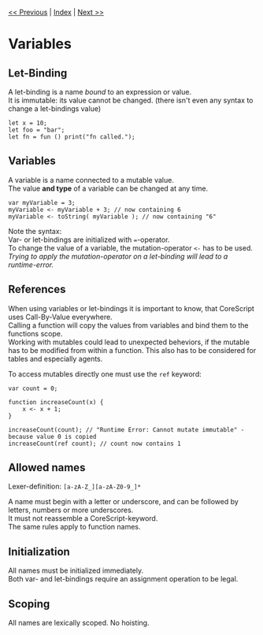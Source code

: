 [<< Previous](./types.md) | [Index](./index.md) | [Next >>](./tables.md)

# Variables

## Let-Binding

A let-binding is a name *bound* to an expression or value.  
It is immutable: its value cannot be changed. (there isn't even any syntax to change a let-bindings value)

```corescript
let x = 10;
let foo = "bar";
let fn = fun () print("fn called.");
```

## Variables

A variable is a name connected to a mutable value.  
The value **and type** of a variable can be changed at any time.  

```corescript
var myVariable = 3;
myVariable <- myVariable + 3; // now containing 6
myVariable <- toString( myVariable ); // now containing "6"
```

Note the syntax:  
Var- or let-bindings are initialized with `=`-operator.  
To change the value of a variable, the mutation-operator `<-` has to be used.  
*Trying to apply the mutation-operator on a let-binding will lead to a runtime-error.*


## References

When using variables or let-bindings it is important to know, that CoreScript uses Call-By-Value everywhere.  
Calling a function will copy the values from variables and bind them to the functions scope.  
Working with mutables could lead to unexpected beheviors, if the mutable has to be modified from within a function.
This also has to be considered for tables and especially agents.  

To access mutables directly one must use the `ref` keyword:

```corescript
var count = 0;

function increaseCount(x) {
    x <- x + 1;
}

increaseCount(count); // "Runtime Error: Cannot mutate immutable" - because value 0 is copied
increaseCount(ref count); // count now contains 1

```

## Allowed names

Lexer-definition: `[a-zA-Z_][a-zA-Z0-9_]*`

A name must begin with a letter or underscore, and can be followed by letters, numbers or more underscores.  
It must not reassemble a CoreScript-keyword.  
The same rules apply to function names.

## Initialization

All names must be initialized immediately.  
Both var- and let-bindings require an assignment operation to be legal.

## Scoping

All names are lexically scoped. No hoisting.